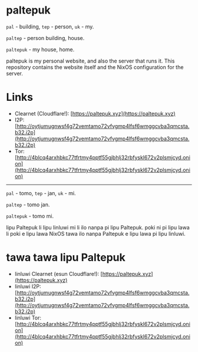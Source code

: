 # paltepuk

`pal` - building, `tep` - person, `uk` - my.

`paltep` - person building, house.

`paltepuk` - my house, home.

paltepuk is my personal website, and also the server that runs it. This
repository contains the website itself and the NixOS configuration for the
server.

# Links

- Clearnet (Cloudflare!): [https://paltepuk.xyz](https://paltepuk.xyz)
- I2P: [http://oytjumugnwsf4g72vemtamo72vfvgmp4lfsf6wmggcvba3qmcsta.b32.i2p](http://oytjumugnwsf4g72vemtamo72vfvgmp4lfsf6wmggcvba3qmcsta.b32.i2p)
- Tor: [http://4blcq4arxhbkc77tfrtmy4pptf55gjbhlj32rbfyskl672v2plsmjcyd.onion](http://4blcq4arxhbkc77tfrtmy4pptf55gjbhlj32rbfyskl672v2plsmjcyd.onion)

---

`pal` - tomo, `tep` - jan, `uk` - mi.

`paltep` - tomo jan.

`paltepuk` - tomo mi.

lipu Paltepuk li lipu linluwi mi li ilo nanpa pi lipu Paltepuk. poki ni pi lipu
lawa li poki e lipu lawa NixOS tawa ilo nanpa Paltepuk e lipu lawa pi lipu linluwi.

# tawa tawa lipu Paltepuk

- linluwi Clearnet (esun Cloudflare!): [https://paltepuk.xyz](https://paltepuk.xyz)
- linluwi I2P: [http://oytjumugnwsf4g72vemtamo72vfvgmp4lfsf6wmggcvba3qmcsta.b32.i2p](http://oytjumugnwsf4g72vemtamo72vfvgmp4lfsf6wmggcvba3qmcsta.b32.i2p)
- linluwi Tor: [http://4blcq4arxhbkc77tfrtmy4pptf55gjbhlj32rbfyskl672v2plsmjcyd.onion](http://4blcq4arxhbkc77tfrtmy4pptf55gjbhlj32rbfyskl672v2plsmjcyd.onion)
